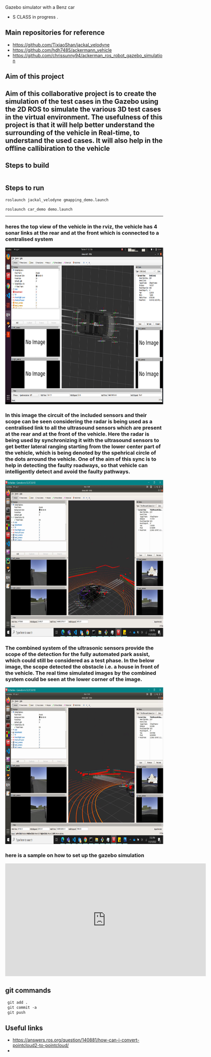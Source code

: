 Gazebo simulator with a Benz car

- S CLASS in progress .

## Main repositories for reference

- <https://github.com/TixiaoShan/jackal_velodyne>
- <https://github.com/hdh7485/ackermann_vehicle>
- <https://github.com/chrissunny94/ackerman_ros_robot_gazebo_simulation>

## Aim of this project

Aim of this collaborative project is to create the simulation of the test cases in the Gazebo using the 2D ROS to simulate the various 3D test cases in the virtual environment. The usefulness of this project is that it will help better understand the surrounding of the vehicle in Real-time, to understand the used cases. It will also help in the offline callibiration to the vehicle
-

## Steps to build

```

```

## Steps to run

```
roslaunch jackal_velodyne gmapping_demo.launch
```

```
roslaunch car_demo demo.launch

```


--------------------------------------------------------------------------------------------------------


### heres the top view of the vehicle in the rviz, the vehicle has 4 sonar links at the rear and at the front which is connected to a centralised system


<img src="docs/2.png" width="700" height="500" />


### In this image the circuit of the included sensors and their scope can be seen considering the radar is being used as a centralised link to all the ultrasound sensors which are present at the rear and at the front of the vehicle. Here the radar is being used by synchronizing it with the ultrasound sensors to get better lateral ranging starting from the lower center part of the vehicle, which is being denoted by the spehrical circle of the dots arround the vehicle. One of the aim of this sync is to help in detecting the faulty roadways, so that vehicle can intelligently detect and avoid the faulty pathways.

<img src= "docs/3.png" width="700" height= "500" />

### The combined system of the ultrasonic sensors provide the scope of the detection for the fully automated park assist, which could still be considered as a test phase. In the below image, the scope detected the obstacle i.e. a house in front of the vehicle. The real time simulated images by the combined system could be seen at the lower corner of the image.

<img src= "docs/4.png" width="700" height= "500"/>

### here is a sample on how to set up the gazebo simulation

<iframe src="https://corpdir-my.sharepoint.com/personal/cthalia_apac_corpdir_net/_layouts/15/embed.aspx?UniqueId=e74b963f-e592-4ea1-91a8-6dff79f56823&nav=%7B%22playbackOptions%22%3A%7B%22startTimeInSeconds%22%3A0%7D%7D&embed=%7B%22af%22%3Atrue%2C%22ust%22%3Atrue%7D&referrer=StreamWebApp&referrerScenario=EmbedDialog.Create" width="640" height="360" frameborder="0" scrolling="no" allowfullscreen title="gazebo_kumar.mp4"></iframe>


##  git commands

```
 git add .
 git commit -a
 git push   
```



## Useful links

- https://answers.ros.org/question/140881/how-can-i-convert-pointcloud2-to-pointcloud/
- 
